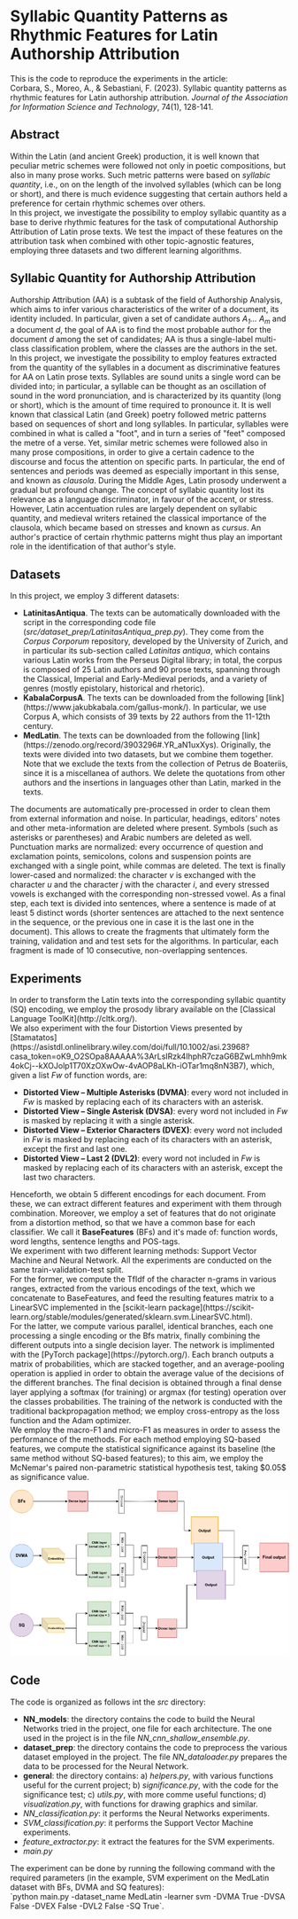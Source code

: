 # Syllabic Quantity Patterns as Rhythmic Features for Latin Authorship Attribution
<p>This is the code to reproduce the experiments in the article: <br>
Corbara, S., Moreo, A., & Sebastiani, F. (2023). Syllabic quantity patterns as rhythmic features for Latin authorship attribution. <em>Journal of the Association for Information Science and Technology</em>, 74(1), 128-141.</p>

## Abstract
<p>Within the Latin (and ancient Greek) production, it is well known that peculiar metric schemes were followed not only in poetic compositions, but also in many prose works. Such metric patterns were based on <em>syllabic quantity</em>, i.e., on on the length of the involved syllables (which can be long or short), and there is much evidence suggesting that certain authors held a preference for certain rhythmic schemes over others. <br>
In this project, we investigate the possibility to employ syllabic quantity as a base to derive rhythmic features for the task of computational Authorship Attribution of Latin prose texts. We test the impact of these features on the attribution task when combined with other topic-agnostic features, employing three datasets and two different learning algorithms.</p>

## Syllabic Quantity for Authorship Attribution
<p>Authorship Attribution (AA) is a subtask of the field of Authorship Analysis, which aims to infer various characteristics of the writer of a document, its identity included. In particular, given a set of candidate authors <em>A<sub>1</sub>... A<sub>m</sub></em> and a document <em>d</em>, the goal of AA is to find the most probable author for the document <em>d</em> among the set of candidates; AA is thus a single-label multi-class classification problem, where the classes are the authors in the set. <br>
In this project, we investigate the possibility to employ features extracted from the quantity of the syllables in a document as discriminative features for AA on Latin prose texts. Syllables are sound units a single word can be divided into; in particular, a syllable can be thought as an oscillation of sound in the word pronunciation, and is characterized by its quantity (long or short), which is the amount of time required to pronounce it. It is well known that classical Latin (and Greek) poetry followed metric patterns based on sequences of short and long syllables. In particular, syllables were combined in what is called a "foot", and in turn a series of "feet" composed the metre of a verse. Yet, similar metric schemes were followed also in many prose compositions, in order to give a certain cadence to the discourse and focus the attention on specific parts. In particular, the end of sentences and periods was deemed as especially important in this sense, and known as <em>clausola</em>. During the Middle Ages, Latin prosody underwent a gradual but profound change. The concept of syllabic quantity lost its relevance as a language discriminator, in favour of the accent, or stress. However, Latin accentuation rules are largely dependent on syllabic quantity, and medieval writers retained the classical importance of the clausola, which became based on stresses and known as <em>cursus</em>. An author's practice of certain rhythmic patterns might thus play an important role in the identification of that author's style.</p>

## Datasets
<p>In this project, we employ 3 different datasets:
<ul>
<li><strong>LatinitasAntiqua</strong>. The texts can be automatically downloaded with the script in the corresponding code file (<em>src/dataset_prep/LatinitasAntiqua_prep.py</em>). They come from the <em>Corpus Corporum</em> repository, developed by the
University of Zurich, and in particular its sub-section called <em>Latinitas antiqua</em>, which contains various Latin works from the Perseus Digital library; in total, the corpus is composed of 25 Latin authors and 90 prose texts, spanning through the Classical, Imperial and Early-Medieval periods, and a variety of genres (mostly epistolary, historical and rhetoric).</li>
<li><strong>KabalaCorpusA</strong>. The texts can be downloaded from the following [link](https://www.jakubkabala.com/gallus-monk/). In particular, we use Corpus A, which consists of 39 texts by 22 authors from the 11-12th century.</li>
<li><strong>MedLatin</strong>. The texts can be downloaded from the following [link](https://zenodo.org/record/3903296#.YR_aN1uxXys). Originally, the texts were divided into two datasets, but we combine them together. Note that we exclude the texts from the collection of Petrus de Boateriis, since it is a miscellanea of authors. We delete the quotations from other authors and the insertions in languages other than Latin, marked in the texts.</li>
</ul>
The documents are automatically pre-processed in order to clean them from external information and noise. In particular, headings, editors' notes and other meta-information are deleted where present. Symbols (such as asterisks or parentheses) and Arabic numbers are deleted as well. Punctuation marks are normalized: every occurrence of question and exclamation points, semicolons, colons and suspension points are exchanged with a single point, while commas are deleted. The text is
finally lower-cased and normalized: the character <em>v</em> is exchanged with the character <em>u</em> and the character <em>j</em> with the character <em>i</em>, and every stressed vowels is exchanged with the corresponding non-stressed vowel. As a final step, each text is divided into sentences, where a sentence is made of at least 5 distinct words (shorter sentences are attached to the next sentence in the sequence, or the previous one in case it is the last one in the document). This allows to create the fragments that ultimately form the training, validation and and test sets for the algorithms. In particular, each fragment is made of 10 consecutive, non-overlapping sentences.</p>

## Experiments
<p>In order to transform the Latin texts into the corresponding syllabic quantity (SQ) encoding, we employ the prosody library available on the [Classical Language ToolKit](http://cltk.org/).<br>
We also experiment with the four Distortion Views presented by [Stamatatos](https://asistdl.onlinelibrary.wiley.com/doi/full/10.1002/asi.23968?casa_token=oK9_O2SOpa8AAAAA%3ArLsIRzk4IhphR7czaG6BZwLmhh9mk4okCj--kXOJolp1T70XzOXwOw-4vAOP8aLKh-iOTar1mq8nN3B7), which, given a list <em>Fw</em> of function words, are:
<ul>
<li><strong>Distorted View – Multiple Asterisks (DVMA)</strong>: every word not included in <em>Fw</em> is masked by replacing each of its characters with an asterisk.</li>
<li><strong>Distorted View – Single Asterisk (DVSA)</strong>: every word not included in <em>Fw</em> is masked by replacing it with a single asterisk.</li>
<li><strong>Distorted View – Exterior Characters (DVEX)</strong>: every word not included in <em>Fw</em> is masked by replacing each of its characters with an asterisk, except the first and last one.</li>
<li><strong>Distorted View – Last 2 (DVL2)</strong>: every word not included in <em>Fw</em> is masked by replacing each of its characters with an asterisk, except the last two characters.</li>
</ul>
Henceforth, we obtain 5 different encodings for each document. From these, we can extract different features and experiment with them through combination. Moreover, we employ a set of features that do not originate from a distortion method, so that we have a common base for each classifier. We call it <strong>BaseFeatures</strong> (BFs) and it's made of: function words, word lengths, sentence lengths and POS-tags. <br>
We experiment with two different learning methods: Support Vector Machine and Neural Network. All the experiments are conducted on the same train-validation-test split.<br>
For the former, we compute the TfIdf of the character n-grams in various ranges, extracted from the various encodings of the text, which we concatenate to BaseFeatures, and feed the resulting features matrix to a LinearSVC implemented in the [scikit-learn package](https://scikit-learn.org/stable/modules/generated/sklearn.svm.LinearSVC.html).<br>
For the latter, we compute various parallel, identical branches, each one processing a single encoding or the Bfs matrix, finally combining the different outputs into a single decision layer. The network is implimented with the [PyTorch package](https://pytorch.org/). Each branch outputs a matrix of probabilities, which are stacked together, and an average-pooling operation is applied in order to obtain the average value of the decisions of the different branches. The final decision is obtained through a final dense layer applying a softmax (for training) or argmax (for testing) operation over the classes probabilities. The training of the network is conducted with the traditional backpropagation method; we employ cross-entropy as the loss function and the Adam optimizer.<br>
We employ the macro-F1 and micro-F1 as measures in order to assess the performance of the methods. For each method employing SQ-based features, we compute the statistical significance against its baseline (the same method without SQ-based features); to this aim, we employ the McNemar's paired non-parametric statistical hypothesis test, taking $0.05$ as significance value.</p>

![NN architecture](Penta-gram.png)

## Code 
<p>The code is organized as follows int the <em>src</em> directory:
<ul>
<li><strong>NN_models</strong>: the directory contains the code to build the Neural Networks tried in the project, one file for each architecture. The one used in the project is in the file <em>NN_cnn_shallow_ensemble.py</em>.</li>
<li><strong>dataset_prep</strong>: the directory contains the code to preprocess the various dataset employed in the project. The file <em>NN_dataloader.py</em> prepares the data to be processed for the Neural Network.</li>
<li><strong>general</strong>: the directory contains: a) <em>helpers.py</em>, with various functions useful for the current project; b) <em>significance.py</em>, with the code for the significance test; c) <em>utils.py</em>, with more comme useful functions; d) <em>visualization.py</em>, with functions for drawing graphics and similar.</li>
<li><em>NN_classification.py</em>: it performs the Neural Networks experiments.</li>
<li><em>SVM_classification.py</em>: it performs the Support Vector Machine experiments.</li>
<li><em>feature_extractor.py</em>: it extract the features for the SVM experiments.</li>
<li><em>main.py</em>
</ul>
The experiment can be done by running the following command with the required parameters (in the example, SVM experiment on the MedLatin dataset with BFs, DVMA and SQ features):<br>
`python main.py -dataset_name MedLatin -learner svm -DVMA True -DVSA False -DVEX False -DVL2 False -SQ True`.</p>


